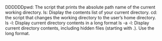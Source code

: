 DDDDDDpwd: The script that prints the absolute path name of the current working directory.
ls: Display the contents list of your current directory.
 cd: the script that changes the working directory to the user’s home directory.
ls -l: Display current directory contents in a long format
ls -a -l: Display current directory contents, including hidden files (starting with .). Use the long format.